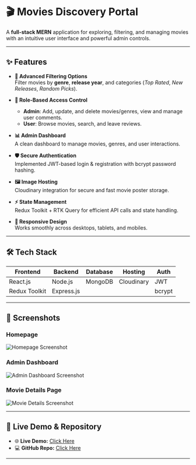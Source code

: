 # 🎬 Movies Discovery Portal  

A **full-stack MERN** application for exploring, filtering, and managing movies with an intuitive user interface and powerful admin controls.  

---

## ✨ Features  

- **🎯 Advanced Filtering Options**  
  Filter movies by **genre**, **release year**, and categories (*Top Rated*, *New Releases*, *Random Picks*).  

- **🔐 Role-Based Access Control**  
  - **Admin**: Add, update, and delete movies/genres, view and manage user comments.  
  - **User**: Browse movies, search, and leave reviews.  

- **📊 Admin Dashboard**  
  A clean dashboard to manage movies, genres, and user interactions.  

- **🛡️ Secure Authentication**  
  Implemented JWT-based login & registration with bcrypt password hashing.  

- **🖼️ Image Hosting**  
  Cloudinary integration for secure and fast movie poster storage.  

- **⚡ State Management**  
  Redux Toolkit + RTK Query for efficient API calls and state handling.  

- **📱 Responsive Design**  
  Works smoothly across desktops, tablets, and mobiles.  

---

## 🛠 Tech Stack  

| Frontend       | Backend         | Database | Hosting   | Auth  |
|----------------|----------------|----------|-----------|-------|
| React.js       | Node.js        | MongoDB  | Cloudinary| JWT   |
| Redux Toolkit  | Express.js     |          |           | bcrypt|

---

## 📸 Screenshots  

### Homepage  
![Homepage Screenshot](screenshots/screenshot1.png)  

### Admin Dashboard  
![Admin Dashboard Screenshot](screenshots/screenshot2.png)  

### Movie Details Page  
![Movie Details Screenshot](screenshots/screenshot3.png)  

---

## 🔗 Live Demo & Repository  

- 🌐 **Live Demo:** [Click Here](https://your-live-link.com)  
- 💻 **GitHub Repo:** [Click Here](https://github.com/your-username/movies-discovery-portal)  

---
